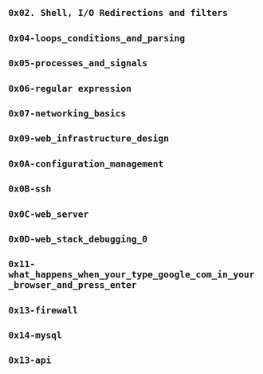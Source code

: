 ## `0x02. Shell, I/O Redirections and filters` 
## `0x04-loops_conditions_and_parsing`
## `0x05-processes_and_signals  `
## `0x06-regular expression`  
## `0x07-networking_basics`  
## `0x09-web_infrastructure_design`  
## `0x0A-configuration_management`  
## `0x0B-ssh`  
## `0x0C-web_server` 
## `0x0D-web_stack_debugging_0`  
## `0x11-what_happens_when_your_type_google_com_in_your_browser_and_press_enter`
## `0x13-firewall`
## `0x14-mysql`
## `0x13-api`
